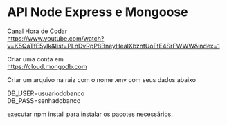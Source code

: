 # API Node Express e Mongoose

Canal Hora de Codar <br>
https://www.youtube.com/watch?v=K5QaTfE5ylk&list=PLnDvRpP8BneyHealXbzntUoFtE4SrFWWW&index=1

Criar uma conta em <br>
https://cloud.mongodb.com

Criar um arquivo na raiz com o nome .env com seus dados abaixo

DB_USER=usuariodobanco<br>
DB_PASS=senhadobanco

executar npm install para instalar os pacotes necessários.
